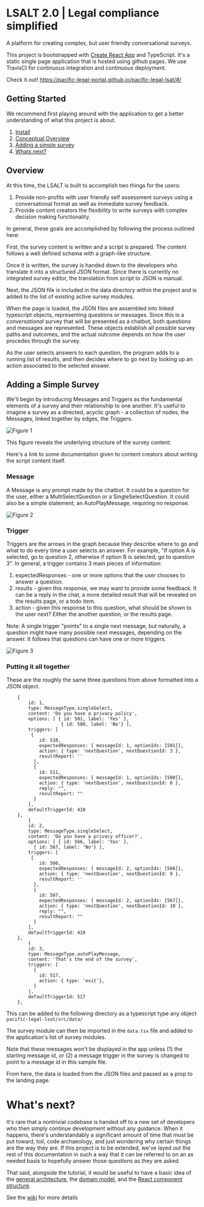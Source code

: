 # LSALT 2.0 | Legal compliance simplified
A platform for creating complex, but user friendly conversational surveys.

This project is bootstrapped with [Create React App](https://github.com/facebook/create-react-app) and TypeScript. It's a static single page application that is hosted using github pages. We use TravisCI for continuous integration and continuous deployment. 

Check it out! https://pacific-legal-portal.github.io/pacific-legal-lsat/#/

## Getting Started 
We recommend first playing around with the application to get a better understanding of what this project is about. 

1. [Install](https://github.com/pacific-legal-portal/pacific-legal-lsat/wiki/Technical-Overview#installation)
2. [Conceptual Overview](#Overview)
3. [Adding a simple survey](https://github.com/pacific-legal-portal/pacific-legal-lsat#adding-a-simple-survey)
4. [Whats next?](https://github.com/pacific-legal-portal/pacific-legal-lsat#whats-next)

## Overview

At this time, the LSALT is built to accomplish two things for the users:
1. Provide non-profits with user friendly self assessment surveys using a conversational format as well as immediate survey feedback.
2. Provide content creators the flexibility to write surveys with complex decision making functionality.

In general, these goals are accomplished by following the process outlined here: 

First, the survey content is written and a script is prepared. 
The content follows a well defined schema with a graph-like structure.

Once it is written, the survey is handed down to the developers who translate it into a structured JSON format. Since there is currently no integrated survey editor, the translation from script to JSON is manual. 

Next, the JSON file is included in the data directory within the project and is added to the list of existing active survey modules.
 
When the page is loaded, the JSON files are assembled into linked typescript objects, representing questions or messages. Since this is a _conversational_ survey that will be presented as a chatbot, both questions and messages are represented. These objects establish all possible survey paths and outcomes, and the actual outcome depends on how the user procedes through the survey.

As the user selects answers to each question, the program adds to a running list of results, and then decides where to go next by looking up an action associated to the selected answer.

## Adding a Simple Survey 
We'll begin by introducing Messages and Triggers as the fundamental elements of a survey and their relationship to one another. It's useful to imagine a survey as a directed, acyclic graph - a collection of nodes, the Messages, linked together by edges, the Triggers. 

![Figure 1](/diagrams/figure1.png)

This figure reveals the underlying structure of the survey content.

Here's a link to some documentation given to content creators about writing the script content itself. 

### Message
A Message is any prompt made by the chatbot. It could be a question for the user, either a MultiSelectQuestion or a SingleSelectQuestion. It could also be a simple statement, an AutoPlayMessage, requiring no response. 

![Figure 2](/diagrams/figure2.png)


### Trigger
Triggers are the arrows in the graph because they describe where to go and what to do every time a user selects an answer. For example, "If option A is selected, go to question 2, otherwise if option B is selected, go to question 3". In general, a trigger contains 3 main pieces of information:
1. expectedResponses - one or more options that the user chooses to answer a question.
2. results - given this response, we may want to provide some feedback. It can be a reply in the chat, a more detailed result that will be revealed on the results page, or a todo item.
3. action - given this response to this question, what should be shown to the user next? Either the another question, or the results page. 

Note: A single trigger "points" to a single next message, but naturally, a question might have many possible next messages, depending on the answer. It follows that questions can have one or more triggers. 

![Figure 3](/diagrams/figure3.png)


### Putting it all together
These are the roughly the same three questions from above formatted into a JSON object.

```
    {
        id: 1,
        type: MessageType.singleSelect,
        content: 'Do you have a privacy policy',
        options: [ { id: 501, label: 'Yes' },
                    { id: 500, label: 'No'} ],
        triggers: [
         {
            id: 510,
            expectedResponses: { messageId: 1, optionIds: [501]},
            action: { type: 'nextQuestion', nextQuestionId: 3 },
            resultReport: ''
          },
          {
            id: 511,
            expectedResponses: { messageId: 1, optionIds: [500]},
            action: { type: 'nextQuestion', nextQuestionId: 6 },
            reply: "",
            resultReport: ""
          }
        ],
        defaultTriggerId: 410
    },
        {
        id: 2,
        type: MessageType.singleSelect,
        content: 'Do you have a privacy officer?',
        options: [ { id: 566, label: 'Yes' },
          { id: 567, label: 'No'} ],
        triggers: [
         {
            id: 566,
            expectedResponses: { messageId: 2, optionIds: [566]},
            action: { type: 'nextQuestion', nextQuestionId: 9 },
            resultReport: ''
          },
          {
            id: 567,
            expectedResponses: { messageId: 2, optionIds: [567]},
            action: { type: 'nextQuestion', nextQuestionId: 10 },
            reply: "",
            resultReport: ""
          }
        ],
        defaultTriggerId: 410
    },
        {
        id: 3,
        type: MessageType.autoPlayMessage,
        content: 'That's the end of the survey',
        triggers: [
          {
            id: 517,
            action: { type: 'exit'},
          }
        ],
        defaultTriggerId: 517
    },

```


This can be added to the following directory as a typescript type any object `pacific-legal-lsat/src/data/` 

The survey module can then be imported in the `data.tsx` file and added to the application's list of survey modules. 

Note that these messages won't be displayed in the app unless (1) the starting message id, or (2) a message trigger in the survey is changed to point to a message id in this sample file. 

From here, the data is loaded from the JSON files and passed as a prop to the landing page. 

# What's next?
It's rare that a nontrivial codebase is handed off to a new set of developers who then simply continue development without any guidance. When it happens, there's understandably a significant amount of time that must be put toward, toil, code archaeology, and just wondering why certain things are the way they are. If this project is to be extended, we've layed out the rest of this documentation in such a way that it can be referred to on an as needed basis to hopefully answer those questions as they are asked.

That said, alongside the tutorial, it would be useful to have a basic idea of the [general architecture](https://github.com/pacific-legal-portal/pacific-legal-lsat/wiki/General-Architecture), the [domain model](https://github.com/pacific-legal-portal/pacific-legal-lsat/wiki/Domain-model), and the [React component structure](https://github.com/pacific-legal-portal/pacific-legal-lsat/wiki/Component_structure). 

See the [wiki](https://github.com/pacific-legal-portal/pacific-legal-lsat/wiki) for more details